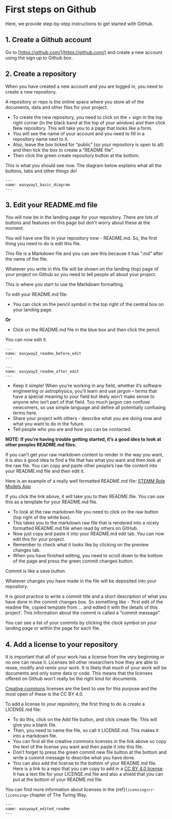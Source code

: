 # First steps on Github

Here, we provide step-by-step instructions to get started with GitHub.

## 1. Create a Github account

Go to [https://github.com/](https://github.com/) and create a new account using the sign up to Github box.

## 2. Create a repository

When you have created a new account and you are logged in, you need to create a new repository.

A repository or repo is the online space where you store all of the documents, data and other files for your project.

* To create the new repository, you need to click on the + sign in the top right corner (in the black band at the top of your window) and then click New repository. This will take you to a page that looks like a form.
* You will see the name of your account and you need to fill in a repository name next to it.
* Also, leave the box ticked for “public” (so your repository is open to all) and then tick the box to create a “README file”.
* Then click the green create repository button at the bottom.

This is what you should see now. The diagram below explains what all the buttons, tabs and other things do!

```{figure} ../../figures/easyway1_basic_diagram.jpg
---
name: easyway1_basic_diagram
---
```

## 3. Edit your README.md file

You will now be in the landing page for your repository.
There are lots of buttons and features on this page but don’t worry about these at the moment.

You will have one file in your repository now - README.md. So, the first thing you need to do is edit this file.

This file is a Markdown file and you can see this because it has “.md” after the name of the file.

Whatever you write in this file will be shown on the landing (top) page of your project on Github so you need to tell people all about your project.

This is where you start to use the Markdown formatting.

To edit your README.md file:

* You can click on the pencil symbol in the top right of the central box on your landing page.

**Or**

* Click on the README.md file in the blue box and then click the pencil.

You can now edit it.

```{figure} ../../figures/easyway2_readme _before_edit.jpg
---
name: easyway2_readme_before_edit
---
```

```{figure} ../../figures/easyway3_readme_after_edit.jpg
---
name: easyway3_readme_after_edit
---
```

* Keep it simple! When you’re working in any field, whether it’s software engineering or astrophysics, you’ll learn and use jargon – terms that have a special meaning to your field but likely won’t make sense to anyone who isn’t part of that field. Too much jargon can confuse newcomers, so use simple language and define all potentially confusing terms here.
* Share your project with others - describe what you are doing now and what you want to do in the future.
* Tell people who you are and how you can be contacted.

**NOTE: If you’re having trouble getting started, it’s a good idea to look at other peoples README.md files.**

If you can’t get your raw markdown content to render in the way you want, it is also a good idea to find a file that has what you want and then look at the raw file.
You can copy and paste other people’s raw file content into your README.md file and then edit it.

Here is an example of a really well formatted README.md file: [STEMM Role Models App](https://github.com/KirstieJane/STEMMRoleModels/blob/gh-pages/README.md)

If you click the link above, it will take you to their README.file. You can use this as a template for your README.md file.

* To look at the raw markdown file you need to click on the raw button (top right of the white box).
* This takes you to the markdown raw file that is rendered into a nicely formatted README.md file when read by others on GitHub.
* Now just copy and paste it into your README.md edit tab. You can now edit this for your project.
* Remember to check what it looks like by clicking on the preview changes tab.
* When you have finished editing, you need to scroll down to the bottom of the page and press the green commit changes button.

Commit is like a save button.

Whatever changes you have made in the file will be deposited into your repository.

It is good practice to write a commit title and a short description of what you have done in the commit changes box.
So something like - ‘first edit of the readme file, copied template from … and edited it with the details of this project’.
This information about the commit is called a “commit message”.

You can see a list of your commits by clicking the clock symbol on your landing page or within the page for each file.

## 4. Add a license to your repository

It is important that all of your work has a license from the very beginning or no one can reuse it. Licenses tell other researchers how they are able to reuse, modify and remix your work.
It is likely that much of your work will be documents and only some data or code.
This means that the licenses offered on Github won’t really be the right kind for documents.

[Creative commons](https://creativecommons.org/licenses/) licenses are the best to use for this purpose and the most open of these is the CC BY 4.0.

To add a license to your repository, the first thing to do is create a LICENSE.md file:

* To do this, click on the Add file button, and click create file. This will give you a blank file.
* Then, you need to name the file, so call it LICENSE.md. This makes it into a markdown file.
* You can find all the creative commons licenses in the link above so copy the text of the license you want and then paste it into this file.
* Don’t forget to press the green commit new file button at the bottom and write a commit message to describe what you have done.
* You can also add the license to the bottom of your README.md file. Here is a link to a repo that you can copy to add in a [CC BY 4.0 license](https://github.com/santisoler/cc-licenses).
It has a text file for your LICENSE.md file and also a shield that you can put at the bottom of your README.md file.

You can find more information about licenses in the {ref}`licensing<rr-licensing>` chapter of The Turing Way. 

```{figure} ../../figures/easyway4_edited_readme.jpg
---
name: easyway4_edited_readme
---
```

